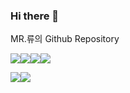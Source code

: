### Hi there 👋
MR.류의 Github Repository

<img src="https://img.shields.io/badge/python-3670A0?style=for-the-badge&logo=python&logoColor=ffdd54"/><img src="https://img.shields.io/badge/TensorFlow-%23FF6F00.svg?style=for-the-badge&logo=TensorFlow&logoColor=white"/><img src="https://img.shields.io/badge/jupyter-%23FA0F00.svg?style=for-the-badge&logo=jupyter&logoColor=white"/><img src="https://img.shields.io/badge/Visual%20Studio%20Code-0078d7.svg?style=for-the-badge&logo=visual-studio-code&logoColor=white"/>

<img src="https://img.shields.io/badge/MongoDB-%234ea94b.svg?style=for-the-badge&logo=mongodb&logoColor=white"/><img src="
https://img.shields.io/badge/sqlite-%2307405e.svg?style=for-the-badge&logo=sqlite&logoColor=white"/>

<!--
**Lemonfry/Lemonfry** is a ✨ _special_ ✨ repository because its `README.md` (this file) appears on your GitHub profile.

Here are some ideas to get you started:

- 🔭 I’m currently working on ...
- 🌱 I’m currently learning ...
- 👯 I’m looking to collaborate on ...
- 🤔 I’m looking for help with ...
- 💬 Ask me about ...
- 📫 How to reach me: ...
- 😄 Pronouns: ...
- ⚡ Fun fact: ...
-->
